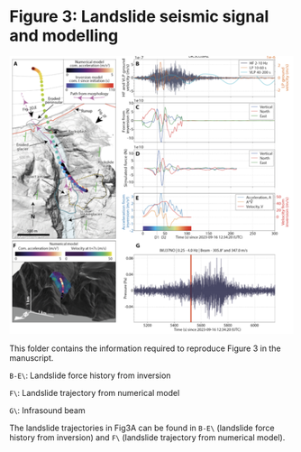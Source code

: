 # Figure 3: Landslide seismic signal and modelling

![Fig3](f3.png)

This folder contains the information required to reproduce Figure 3 in the manuscript.

`B-E\`: Landslide force history from inversion

`F\`: Landslide trajectory from numerical model

`G\`: Infrasound beam

The landslide trajectories in Fig3A can be found in `B-E\` (landslide force history from inversion) and `F\` (landslide trajectory from numerical model).
